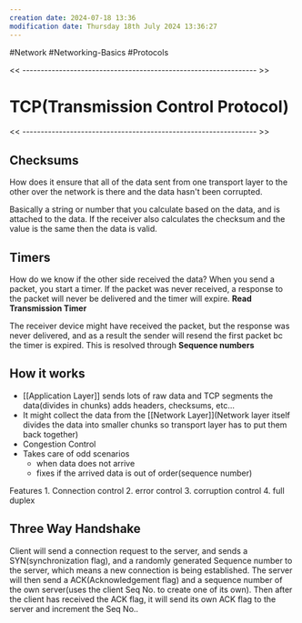 ```yaml
---
creation date: 2024-07-18 13:36
modification date: Thursday 18th July 2024 13:36:27
---
```

#Network #Networking-Basics #Protocols

<< ---------------------------------------------------------------- >>

# TCP(Transmission Control Protocol)

<< ---------------------------------------------------------------- >>

## Checksums
How does it ensure that all of the data sent from one transport layer to the other over the network is there and the data hasn't been corrupted.

Basically a string or number that you calculate based on the data, and is attached to the data. If the receiver also calculates the checksum and the value is the same then the data is valid. 

## Timers
How do we know if the other side received the data?
When you send a packet, you start a timer. If the packet was never received, a response to the packet will never be delivered and the timer will expire. **Read Transmission Timer**

The receiver device might have received the packet, but the response was never delivered, and as a result the sender will resend the first packet bc the timer is expired. This is resolved through **Sequence numbers**

## How it works
* [[Application Layer]] sends lots of raw data and TCP segments the data(divides in chunks) adds headers, checksums, etc...
* It might collect the data from the [[Network Layer]](Network layer itself divides the data into smaller chunks so transport layer has to put them back together)
* Congestion Control
* Takes care of odd scenarios
	* when data does not arrive
	* fixes if the arrived data is out of order(sequence number)

Features
	1. Connection control
	2. error control
	3. corruption control
	4. full duplex

## Three Way Handshake
Client will send a connection request to the server, and sends a SYN(synchronization flag), and a randomly generated Sequence number to the server, which means a new connection is being established.
The server will then send a ACK(Acknowledgement flag) and a sequence number of the own server(uses the client Seq No. to create one of its own).
Then after the client has received the ACK flag, it will send its own ACK flag to the server and increment the Seq No..
